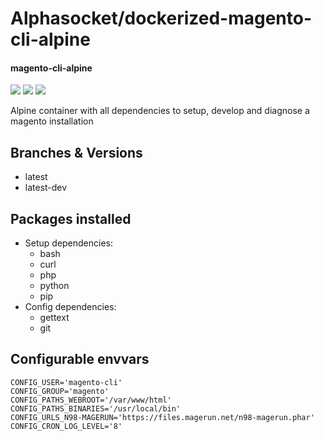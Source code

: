 # Alphasocket/dockerized-magento-cli-alpine
#### magento-cli-alpine
[![](https://travis-ci.org/AlphaSocket/dockerized-magento-cli-alpine.svg?branch=latest )]() [![](https://images.microbadger.com/badges/image/03192859189254/dockerized-magento-cli-alpine:latest.svg)](https://microbadger.com/images/03192859189254/dockerized-magento-cli-alpine:latest ) [![](https://images.microbadger.com/badges/version/03192859189254/dockerized-magento-cli-alpine:latest.svg)](https://microbadger.com/images/03192859189254/dockerized-magento-cli-alpine:latest)

Alpine container with all dependencies to setup, develop and diagnose a magento installation

## Branches & Versions
- latest
- latest-dev


## Packages installed
- Setup dependencies:
  + bash
  + curl
  + php
  + python
  + pip
- Config dependencies:
  + gettext
  + git


## Configurable envvars
~~~
CONFIG_USER='magento-cli'
CONFIG_GROUP='magento'
CONFIG_PATHS_WEBROOT='/var/www/html'
CONFIG_PATHS_BINARIES='/usr/local/bin'
CONFIG_URLS_N98-MAGERUN='https://files.magerun.net/n98-magerun.phar'
CONFIG_CRON_LOG_LEVEL='8'
~~~


